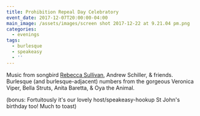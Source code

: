 ```yaml
---
title: Prohibition Repeal Day Celebratory
event_date: 2017-12-07T20:00:00-04:00
main_image: /assets/images/screen shot 2017-12-22 at 9.21.04 pm.png
categories:
  - evenings
tags:
  - burlesque
  - speakeasy
  - ''
---
```

Music from songbird [Rebecca Sullivan](https://www.rebeccasullivanjazz.com/), Andrew Schiller, & friends. Burlesque (and burlesque-adjacent) numbers from the gorgeous Veronica Viper, Bella Struts, Anita Baretta, & Oya the Animal.

(bonus: Fortuitously it's our lovely host/speakeasy-hookup St John's birthday too! Much to toast)
